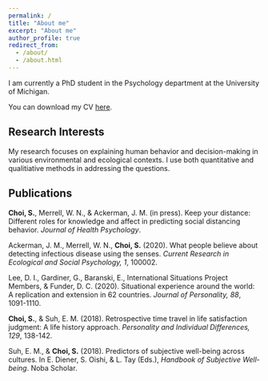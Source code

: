 ```yaml
---
permalink: /
title: "About me"
excerpt: "About me"
author_profile: true
redirect_from: 
  - /about/
  - /about.html
---
```

I am currently a PhD student in the Psychology department at the University of Michigan.

You can download my CV [here](https://choi-soyeon.github.io/files/choi_cv.pdf).


Research Interests
------
My research focuses on explaining human behavior and decision-making in various environmental and ecological contexts. I use both quantitative and qualitiative methods in addressing the questions.


Publications
------
**Choi, S.**, Merrell, W. N., & Ackerman, J. M. (in press). Keep your distance: Different roles for knowledge and affect in predicting social distancing behavior. _Journal of Health Psychology_.

Ackerman, J. M., Merrell, W. N., **Choi, S.** (2020). What people believe about detecting infectious disease using the senses. _Current Research in Ecological and Social Psychology, 1_, 100002.

Lee, D. I., Gardiner, G., Baranski, E., International Situations Project Members, & Funder, D. C. (2020). Situational experience around the world: A replication and extension in 62 countries. _Journal of Personality, 88_, 1091-1110.

**Choi, S.**, & Suh, E. M. (2018). Retrospective time travel in life satisfaction judgment: A life history approach. _Personality and Individual Differences, 129_, 138-142.

Suh, E. M., & **Choi, S.** (2018). Predictors of subjective well-being across cultures. In E. Diener, S. Oishi, & L. Tay (Eds.), _Handbook of Subjective Well-being_. Noba Scholar.
